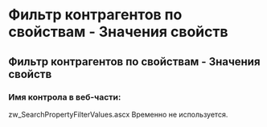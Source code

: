 ﻿---
description: 2.4.7
---
# Фильтр контрагентов по свойствам - Значения свойств
## Фильтр контрагентов по свойствам - Значения свойств
### Имя контрола в веб-части: 
zw_SearchPropertyFilterValues.ascx
Временно не используется.

